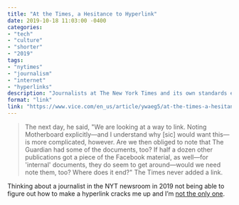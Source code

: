 ```yaml
---
title: "At the Times, a Hesitance to Hyperlink"
date: 2019-10-18 11:03:00 -0400
categories: 
- "tech"
- "culture"
- "shorter"
- "2019"
tags: 
- "nytimes"
- "journalism"
- "internet"
- "hyperlinks"
description: "Journalists at The New York Times and its own standards editor say that getting continually dragged by other journalists for not giving credit is embarrassing."
format: "link"
link: "https://www.vice.com/en_us/article/ywaeg5/at-the-times-a-hesitance-to-hyperlink"
---
```


> The next day, he said, "We are looking at a way to link. Noting Motherboard explicitly—and I understand why [sic] would want this—is more complicated, however. Are we then obliged to note that The Guardian had some of the documents, too? If half a dozen other publications got a piece of the Facebook material, as well—for 'internal' documents, they do seem to get around—would we need note them, too? Where does it end?" The Times never added a link.

Thinking about a journalist in the NYT newsroom in 2019 not being able to figure out how to make a hyperlink cracks me up and I’m [not the only one](https://twitter.com/roseveleth/status/1184882023694925825).
